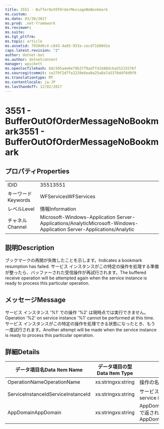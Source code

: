 ```yaml
---
title: 3551 - BufferOutOfOrderMessageNoBookmark
ms.custom: 
ms.date: 03/30/2017
ms.prod: .net-framework
ms.reviewer: 
ms.suite: 
ms.tgt_pltfrm: 
ms.topic: article
ms.assetid: 7930d6c4-c843-4a83-933a-cecd71b80d1e
caps.latest.revision: "2"
author: dotnet-bot
ms.author: dotnetcontent
manager: wpickett
ms.openlocfilehash: 6dc505a4e0e79b37f9adff41b80dcba55215576f
ms.sourcegitcommit: ce279f2d7fe2220e6ea0a25a8a7a5370ddf8d9f0
ms.translationtype: MT
ms.contentlocale: ja-JP
ms.lasthandoff: 12/02/2017
---
```

# <a name="3551---bufferoutofordermessagenobookmark"></a><span data-ttu-id="02946-102">3551 - BufferOutOfOrderMessageNoBookmark</span><span class="sxs-lookup"><span data-stu-id="02946-102">3551 - BufferOutOfOrderMessageNoBookmark</span></span>
## <a name="properties"></a><span data-ttu-id="02946-103">プロパティ</span><span class="sxs-lookup"><span data-stu-id="02946-103">Properties</span></span>  
  
|||  
|-|-|  
|<span data-ttu-id="02946-104">ID</span><span class="sxs-lookup"><span data-stu-id="02946-104">ID</span></span>|<span data-ttu-id="02946-105">3551</span><span class="sxs-lookup"><span data-stu-id="02946-105">3551</span></span>|  
|<span data-ttu-id="02946-106">キーワード</span><span class="sxs-lookup"><span data-stu-id="02946-106">Keywords</span></span>|<span data-ttu-id="02946-107">WFServices</span><span class="sxs-lookup"><span data-stu-id="02946-107">WFServices</span></span>|  
|<span data-ttu-id="02946-108">レベル</span><span class="sxs-lookup"><span data-stu-id="02946-108">Level</span></span>|<span data-ttu-id="02946-109">情報</span><span class="sxs-lookup"><span data-stu-id="02946-109">Information</span></span>|  
|<span data-ttu-id="02946-110">チャネル</span><span class="sxs-lookup"><span data-stu-id="02946-110">Channel</span></span>|<span data-ttu-id="02946-111">Microsoft-Windows-Application Server-Applications/Analytic</span><span class="sxs-lookup"><span data-stu-id="02946-111">Microsoft-Windows-Application Server-Applications/Analytic</span></span>|  
  
## <a name="description"></a><span data-ttu-id="02946-112">説明</span><span class="sxs-lookup"><span data-stu-id="02946-112">Description</span></span>  
 <span data-ttu-id="02946-113">ブックマークの再開が失敗したことを示します。</span><span class="sxs-lookup"><span data-stu-id="02946-113">Indicates a bookmark resumption has failed.</span></span> <span data-ttu-id="02946-114">サービス インスタンスがこの特定の操作を処理する準備が整ったら、バッファーされた受信操作が再試行されます。</span><span class="sxs-lookup"><span data-stu-id="02946-114">The buffered receive operation will be attempted again when the service instance is ready to process this particular operation.</span></span>  
  
## <a name="message"></a><span data-ttu-id="02946-115">メッセージ</span><span class="sxs-lookup"><span data-stu-id="02946-115">Message</span></span>  
 <span data-ttu-id="02946-116">サービス インスタンス '%1' での操作 '%2' は現時点では実行できません。</span><span class="sxs-lookup"><span data-stu-id="02946-116">Operation '%2' on service instance '%1' cannot be performed at this time.</span></span> <span data-ttu-id="02946-117">サービス インスタンスがこの特定の操作を処理できる状態になったとき、もう一度試行されます。</span><span class="sxs-lookup"><span data-stu-id="02946-117">Another attempt will be made when the service instance is ready to process this particular operation.</span></span>  
  
## <a name="details"></a><span data-ttu-id="02946-118">詳細</span><span class="sxs-lookup"><span data-stu-id="02946-118">Details</span></span>  
  
|<span data-ttu-id="02946-119">データ項目名</span><span class="sxs-lookup"><span data-stu-id="02946-119">Data Item Name</span></span>|<span data-ttu-id="02946-120">データ項目の型</span><span class="sxs-lookup"><span data-stu-id="02946-120">Data Item Type</span></span>|<span data-ttu-id="02946-121">説明</span><span class="sxs-lookup"><span data-stu-id="02946-121">Description</span></span>|  
|--------------------|--------------------|-----------------|  
|<span data-ttu-id="02946-122">OperationName</span><span class="sxs-lookup"><span data-stu-id="02946-122">OperationName</span></span>|<span data-ttu-id="02946-123">xs:string</span><span class="sxs-lookup"><span data-stu-id="02946-123">xs:string</span></span>|<span data-ttu-id="02946-124">操作の名前。</span><span class="sxs-lookup"><span data-stu-id="02946-124">The name of the operation.</span></span>|  
|<span data-ttu-id="02946-125">ServiceInstanceId</span><span class="sxs-lookup"><span data-stu-id="02946-125">ServiceInstanceId</span></span>|<span data-ttu-id="02946-126">xs:string</span><span class="sxs-lookup"><span data-stu-id="02946-126">xs:string</span></span>|<span data-ttu-id="02946-127">サービス インスタンスの ID。</span><span class="sxs-lookup"><span data-stu-id="02946-127">The id of the service instance.</span></span>|  
|<span data-ttu-id="02946-128">AppDomain</span><span class="sxs-lookup"><span data-stu-id="02946-128">AppDomain</span></span>|<span data-ttu-id="02946-129">xs:string</span><span class="sxs-lookup"><span data-stu-id="02946-129">xs:string</span></span>|<span data-ttu-id="02946-130">AppDomain.CurrentDomain.FriendlyName で返される文字列。</span><span class="sxs-lookup"><span data-stu-id="02946-130">The string returned by AppDomain.CurrentDomain.FriendlyName.</span></span>|
